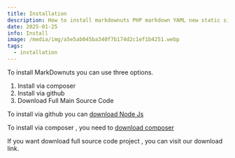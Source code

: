 ```yaml
---
title: Installation
description: How to install markdownuts PHP markdown YAML new static site generator alternative
date: 2025-01-25
info: Install
image: /media/img/a5e5ab045ba340f7b174d2c1ef1b4251.webp
tags:
  - installation
---
```

To install MarkDownuts you can use three options.

1. Install via composer
2. Install via github
3. Download Full Main Source Code

To install via github you can [download Node Js](https://nodejs.org/en/download)

To install via composer , you need to [download composer](https://getcomposer.org/download/)

If you want download full source code project , you can visit our download link.

